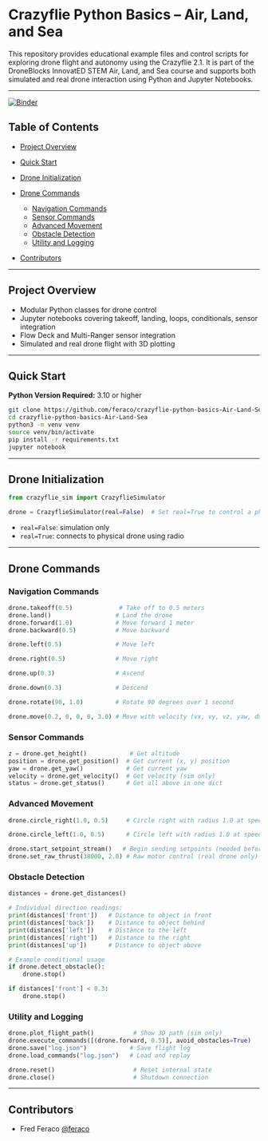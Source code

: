 # Crazyflie Python Basics – Air, Land, and Sea

This repository provides educational example files and control scripts for exploring drone flight and autonomy using the Crazyflie 2.1. It is part of the DroneBlocks InnovatED STEM Air, Land, and Sea course and supports both simulated and real drone interaction using Python and Jupyter Notebooks.

---
[![Binder](https://mybinder.org/badge_logo.svg)](https://mybinder.org/v2/gh/feraco/crazyflie-python-basics-Air-Land-Sea/HEAD?urlpath=%2Fdoc%2Ftree%2F00_crazyflie_sim_student_version_hs_.ipynb)
## Table of Contents

* [Project Overview](#project-overview)
* [Quick Start](#quick-start)
* [Drone Initialization](#drone-initialization)
* [Drone Commands](#drone-commands)

  * [Navigation Commands](#navigation-commands)
  * [Sensor Commands](#sensor-commands)
  * [Advanced Movement](#advanced-movement)
  * [Obstacle Detection](#obstacle-detection)
  * [Utility and Logging](#utility-and-logging)
* [Contributors](#contributors)

---

## Project Overview

* Modular Python classes for drone control
* Jupyter notebooks covering takeoff, landing, loops, conditionals, sensor integration
* Flow Deck and Multi-Ranger sensor integration
* Simulated and real drone flight with 3D plotting

---

## Quick Start

**Python Version Required:** 3.10 or higher

```bash
git clone https://github.com/feraco/crazyflie-python-basics-Air-Land-Sea.git
cd crazyflie-python-basics-Air-Land-Sea
python3 -m venv venv
source venv/bin/activate
pip install -r requirements.txt
jupyter notebook
```

---

## Drone Initialization

```python
from crazyflie_sim import CrazyflieSimulator

drone = CrazyflieSimulator(real=False)  # Set real=True to control a physical Crazyflie drone
```

* `real=False`: simulation only
* `real=True`: connects to physical drone using radio

---

## Drone Commands

### Navigation Commands

```python
drone.takeoff(0.5)             # Take off to 0.5 meters
drone.land()                  # Land the drone
drone.forward(1.0)            # Move forward 1 meter
drone.backward(0.5)           # Move backward

drone.left(0.5)               # Move left

drone.right(0.5)              # Move right

drone.up(0.3)                 # Ascend

drone.down(0.3)               # Descend

drone.rotate(90, 1.0)         # Rotate 90 degrees over 1 second

drone.move(0.2, 0, 0, 0, 3.0) # Move with velocity (vx, vy, vz, yaw, duration)
```

### Sensor Commands

```python
z = drone.get_height()            # Get altitude
position = drone.get_position()  # Get current (x, y) position
yaw = drone.get_yaw()            # Get current yaw
velocity = drone.get_velocity()  # Get velocity (sim only)
status = drone.get_status()      # Get all above in one dict
```

### Advanced Movement

```python
drone.circle_right(1.0, 0.5)     # Circle right with radius 1.0 at speed 0.5

drone.circle_left(1.0, 0.5)      # Circle left with radius 1.0 at speed 0.5

drone.start_setpoint_stream()   # Begin sending setpoints (needed before raw thrust)
drone.set_raw_thrust(38000, 2.0) # Raw motor control (real drone only)
```

### Obstacle Detection

```python
distances = drone.get_distances()

# Individual direction readings:
print(distances['front'])   # Distance to object in front
print(distances['back'])    # Distance to object behind
print(distances['left'])    # Distance to the left
print(distances['right'])   # Distance to the right
print(distances['up'])      # Distance to object above

# Example conditional usage
if drone.detect_obstacle():
    drone.stop()

if distances['front'] < 0.3:
    drone.stop()
```

### Utility and Logging

```python
drone.plot_flight_path()           # Show 3D path (sim only)
drone.execute_commands([(drone.forward, 0.5)], avoid_obstacles=True)
drone.save("log.json")            # Save flight log
drone.load_commands("log.json")   # Load and replay

drone.reset()                      # Reset internal state
drone.close()                      # Shutdown connection
```

---

## Contributors

* Fred Feraco [@feraco](https://github.com/feraco)
